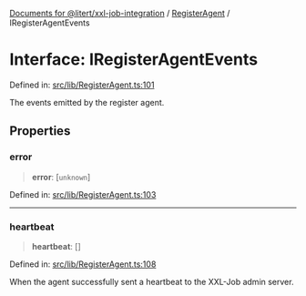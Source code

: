 [Documents for @litert/xxl-job-integration](../../index.md) / [RegisterAgent](../index.md) / IRegisterAgentEvents

# Interface: IRegisterAgentEvents

Defined in: [src/lib/RegisterAgent.ts:101](https://github.com/litert/xxl-job-integration.js/blob/master/src/lib/RegisterAgent.ts#L101)

The events emitted by the register agent.

## Properties

### error

> **error**: \[`unknown`\]

Defined in: [src/lib/RegisterAgent.ts:103](https://github.com/litert/xxl-job-integration.js/blob/master/src/lib/RegisterAgent.ts#L103)

***

### heartbeat

> **heartbeat**: \[\]

Defined in: [src/lib/RegisterAgent.ts:108](https://github.com/litert/xxl-job-integration.js/blob/master/src/lib/RegisterAgent.ts#L108)

When the agent successfully sent a heartbeat to the XXL-Job admin server.
